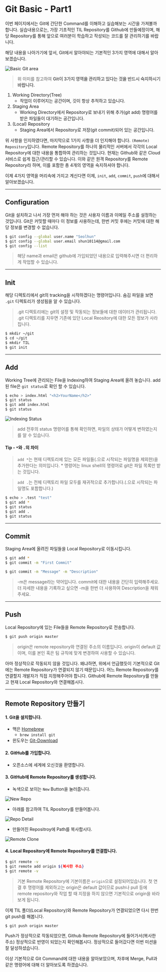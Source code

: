 # Git Basic - Part1
이번 페이지에서는 Git에 간단한 Command를 이해하고 실습해보는 시간을 가져볼까 합니다.
실습내용으로는, 가장 기초적인 TIL Repository를 Github에 만들예정이며, 해당 Repository를 통해 앞으로 여러분이 학습하고 작성되는 코드를 잘 관리하기를 바랍니다.

해당 내용을 나아가기에 앞서, Git에서 알아야되는 기본적인 3가지 영역에 대해서 알아보겠습니다.
<div class='image'>
	<img src='images/localRepo.png' alt='Basic Git area' />
</div>


> 위 이미를 참고하여 **Git이 3가지 영역을 관리하고 있다는 것을 반드시 숙지하시기 바랍니다.**

1. Working Directory(Tree)
	- 작업이 이루어지는 공간이며, 깃이 항상 추적하고 있습니다.
2. Staging Area
	- Working Directory에서 Repository로 보내기 위해 추가(git add) 명령어를 받은 파일들이 대기하는 공간입니다.
3. (Local) Repository
	- Staging Area에서 Repository로 저장(git commit)되어 있는 공간입니다.

위 사항을 인지하였다면, 마지막으로 1가지 사항을 더 인지해야 합니다. `(Remote) Repository`입니다. Remote Repository를 하나의 물리적인 서버에서 각각의 Local Repository에 대한 내용을 통합하여 관리하는 것입니다.
현재는 Github와 같은 Cloud 서비스로 쉽게 접근/관리할 수 있습니다. 이와 같은 원격 Repository를 Remote Repository라 하며, 이를 포함한 총 4개의 영역을 숙지하셔야 합니다.

이제 4가지 영역을 머리속에 가지고 계신다면 이제, `init`, `add`, `commit`, `push`에 대해서 알아보겠습니다.

---
## Configuration
Git을 설치하고 나서 가장 먼저 해야 하는 것은 사용자 이름과 이메일 주소를 설정하는 것입니다. Git은 커밋할 때마다 이 정보를 사용하는데, 한번 커밋 후에는 커밋에 대한 해당 정보를 변경할 수 없습니다.

```bash
$ git config --global user.name "Seolhun"
$ git config --global user.email shun10114@gmail.com
$ git config --list
```

> 해당 name과 email은 github에 가입되었던 내용으로 입력해주시면 더 편리하게 작업할 수 있습니다.

---
## Init
해당 디렉토리에서 git의 tracking을 시작하겠다는 명령어입니다. 숨김 파일을 보면 `.git` 디렉토리가 생성됨을 알 수 있습니다.
> .git 디렉토리에는 git의 설정 및 작동되는 정보들에 대한 데이터가 관리됩니다. .git 디렉토리를 지우면 기존에 있던 Local Reository에 대한 모든 정보가 사라집니다.

```bash
$ mkdir ~/git
$ cd ~/git
$ mkdir TIL
$ git init
```

---
## Add
Working Tree에 관리되는 File을 Indexing하여 Staging Area에 올려 놓습니다. add된 file은 `git status`로 확인 할 수 있습니다.

```bash
$ echo > index.html "<h2>YourName</h2>"
$ git status
$ git add index.html
$ git status
```
<div class='image'>
	<img src='images/indexing.png' alt='Indexing Status' />
</div>

> add 전후의 status 명령어를 통해 확인하면, 파일의 상태가 어떻게 변하였는지를 알 수 있습니다.

#### Tip - `*`와 `.`의 차이
> `add *`는 현재 디렉토리에 있는 모든 파일들(.으로 시작되는 파일명을 제외한)을 추가한다는 의미입니다. * 명령어는 linux shell의 명령어로 git은 파일 목록만 받는 것입니다.

> `add .`는 전체 디렉토리 파일 모두를 재귀적으로 추가합니다.(.으로 시작되는 파일명도 포함합니다.)

```bash
$ echo > .test "test"
$ git add *
$ git status
$ git add .
$ git status
```

---
## Commit
Staging Area에 올려진 파일들을 Local Repository로 이동시킵니다.

```bash
$ git add *
$ git commit -m "First Commit"
```
```bash
$ git commit -m "Message" -m "Description"
```

> -m은 message라는 약어입니다. commit에 대한 내용을 간단히 입력해주세요. 더 자세한 내용을 기록하고 싶으면 -m을 한번 더 사용하여 Description을 채워주세요.

---
## Push
Local Repository에 있는 File들을 Remote Repository로 전송합니다.

```bash
$ git push origin master
```
> origin은 remote repository와 연결된 주소의 이름입니다. origin이 default 값이며, 이를 본인 혹은 팀 규칙에 맞게 변경하여 사용할 수 있습니다.

아마 정상적으로 작동되지 않을 것입니다. 왜냐하면, 위에서 언급했듯이 기본적으로 Git에는 Remote Repository가 연결되지 않기 때문입니다. 어느 Remote Repository를 연결할지 개발자가 직접 지정해주어야 합니다. Github에 Remote Repository를 만들고 현재 Local Repository와 연결해봅시다.

---
## Remote Repository 만들기
#### 1. Git을 설치합니다.
- 맥은 [Homebrew](https://brew.sh/index_ko)
	- `brew install git`
- 윈도우는 [Git-Download](https://git-scm.com/downloads)

#### 2. GitHub를 가입합니다.
- 오픈소스에 세계에 오신것을 환영합니다.

#### 3. GitHub에 Remote Repository를 생성합니다.
- 녹색으로 보이는 `New` Button을 눌러줍니다.

<div class='image'>
	<img src='images/newRepo.png' alt='New Repo' />
</div>

- 아래를 참고하여 TIL Rpository를 만들어봅니다.
<div class='image'>
	<img src='images/repoDetail.png' alt='Repo Detail' />
</div>

- 만들어진 Repositroy에 Path를 복사합시다.
<div class='image'>
	<img src='images/remoteClone.png' alt='Remote Clone' />
</div>

#### 4. Local Repository에 Remote Repository를 연결합니다.
```bash
$ git remote -v
$ git remote add origin ${복사한 주소}
$ git remote -v
```

> 기본 Remote Repository에 기본이름은 `origin`으로 설정되어있습니다. 첫 연결 후 명령어를 제외하고는 origin은 default 값이므로
push나 pull 등에 remote repository와 작업 할 때 지정을 하지 않으면 기본적으로 origin을 바라보게 됩니다.


이제 TIL 폴더(Local Repository)와 Remote Repository가 연결되었으면 다시 한번 git push를 해봅니다.

```bash
$ git push origin master
```

Push가 정상적으로 작동되었으면, Github Remote Repository에 들어가서(복사한 주소) 정상적으로 반영이 되었는지 확인해봅시다. 정상적으로 들어갔다면 이번 미션을 잘 달성하셨습니다.

이상 기본적으로 Git Command에 대한 내용을 알아보았으며, 차후에 Merge, Pull과 같은 명령어에 대해 더 알아보도록 하겠습니다.
